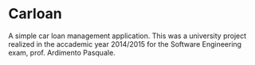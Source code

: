 # Carloan
A simple car loan management application. This was a university project realized in the accademic year 2014/2015 for the Software Engineering exam, prof. Ardimento Pasquale.
